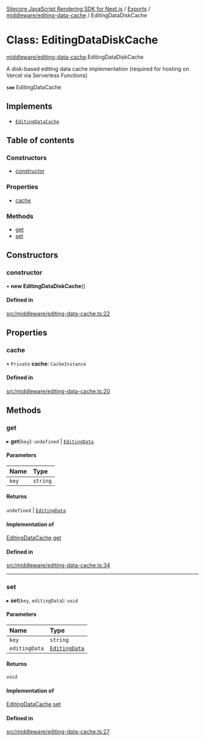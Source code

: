 [Sitecore JavaScript Rendering SDK for Next.js](../README.md) / [Exports](../modules.md) / [middleware/editing-data-cache](../modules/middleware_editing_data_cache.md) / EditingDataDiskCache

# Class: EditingDataDiskCache

[middleware/editing-data-cache](../modules/middleware_editing_data_cache.md).EditingDataDiskCache

A disk-based editing data cache implementation (required for hosting on Vercel via Serverless Functions)

**`see`** EditingDataCache

## Implements

- [`EditingDataCache`](../interfaces/middleware_editing_data_cache.EditingDataCache.md)

## Table of contents

### Constructors

- [constructor](middleware_editing_data_cache.EditingDataDiskCache.md#constructor)

### Properties

- [cache](middleware_editing_data_cache.EditingDataDiskCache.md#cache)

### Methods

- [get](middleware_editing_data_cache.EditingDataDiskCache.md#get)
- [set](middleware_editing_data_cache.EditingDataDiskCache.md#set)

## Constructors

### constructor

• **new EditingDataDiskCache**()

#### Defined in

[src/middleware/editing-data-cache.ts:22](https://github.com/Sitecore/jss/blob/8c00be96/packages/sitecore-jss-nextjs/src/middleware/editing-data-cache.ts#L22)

## Properties

### cache

• `Private` **cache**: `CacheInstance`

#### Defined in

[src/middleware/editing-data-cache.ts:20](https://github.com/Sitecore/jss/blob/8c00be96/packages/sitecore-jss-nextjs/src/middleware/editing-data-cache.ts#L20)

## Methods

### get

▸ **get**(`key`): `undefined` \| [`EditingData`](../modules/sharedTypes_editing_data.md#editingdata)

#### Parameters

| Name | Type |
| :------ | :------ |
| `key` | `string` |

#### Returns

`undefined` \| [`EditingData`](../modules/sharedTypes_editing_data.md#editingdata)

#### Implementation of

[EditingDataCache](../interfaces/middleware_editing_data_cache.EditingDataCache.md).[get](../interfaces/middleware_editing_data_cache.EditingDataCache.md#get)

#### Defined in

[src/middleware/editing-data-cache.ts:34](https://github.com/Sitecore/jss/blob/8c00be96/packages/sitecore-jss-nextjs/src/middleware/editing-data-cache.ts#L34)

___

### set

▸ **set**(`key`, `editingData`): `void`

#### Parameters

| Name | Type |
| :------ | :------ |
| `key` | `string` |
| `editingData` | [`EditingData`](../modules/sharedTypes_editing_data.md#editingdata) |

#### Returns

`void`

#### Implementation of

[EditingDataCache](../interfaces/middleware_editing_data_cache.EditingDataCache.md).[set](../interfaces/middleware_editing_data_cache.EditingDataCache.md#set)

#### Defined in

[src/middleware/editing-data-cache.ts:27](https://github.com/Sitecore/jss/blob/8c00be96/packages/sitecore-jss-nextjs/src/middleware/editing-data-cache.ts#L27)
